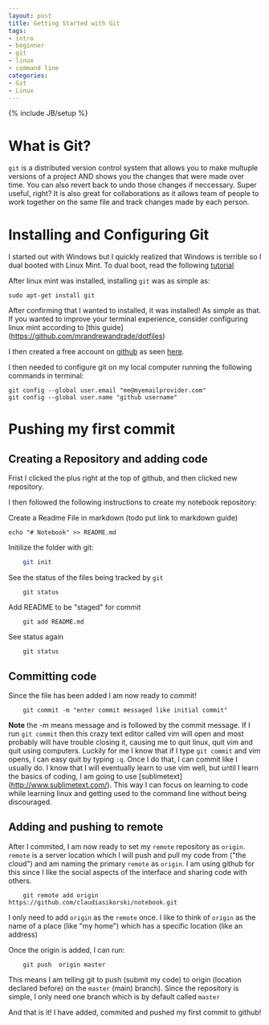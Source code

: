 ```yaml
---
layout: post
title: Getting Started with Git
tags:
- intro
- beginner
- git
- linux
- command line
categories:
- Git
- Linux
---
```

{% include JB/setup %}

# What is Git?

`git` is a distributed version control system that allows you to make multuple versions of a project AND shows you the changes that were made over time. You can also revert back to undo those changes if neccessary. Super useful, right? It is also great for collaborations as it allows team of people to work together on the same file and track changes made by each person. 

# Installing and Configuring Git

I started out with Windows but I quickly realized that Windows is terrible so I dual booted with Linux Mint. To dual boot, read the following [tutorial](http://apcmag.com/how-to-dual-boot-windows-8-and-linux.htm/)

After linux mint was installed, installing `git` was as simple as:

    sudo apt-get install git

After confirming that I wanted to installed, it was installed!  As simple as that.  If you wanted to improve your terminal experience, consider configuring linux mint according to [this guide] (https://github.com/mrandrewandrade/dotfiles)

I then created a free account on [github](http://github.com) as seen [here](https://github.com/claudiasikorski/).


I then needed to configure git on my local computer running the following commands in terminal:

    git config --global user.email "me@myemailprovider.com"
    git config --global user.name "github username"

# Pushing my first commit

## Creating a Repository and adding code 

Frist I clicked the plus right at the top of github, and then clicked new repository.    

I then followed the following instructions to create my notebook repository:     

Create a Readme File in markdown (todo put link to markdown guide)

    echo "# Notebook" >> README.md

Initilize the folder with git:

```bash
    git init
```
See the status of the files being tracked by `git`

```
    git status
```


Add README to be "staged" for commit

```
    git add README.md
```

See status again

```
    git status
```
## Committing code

Since the file has been added I am now ready to commit!

```
    git commit -m "enter commit messaged like initial commit"
```

**Note** the -m means message and is followed by the commit message.  If I run `git commit` then this crazy text editor called vim will open and most probably will have trouble closing it, causing me to quit linux, quit vim and quit using computers.  Luckily for me I know that if I type `git commit` and vim opens, I can easy quit by typing `:q`.  Once I do that, I can commit like I usually do.  I know that I will eventually learn to use vim well, but until I learn the basics of coding, I am going to use [sublimetext] (http://www.sublimetext.com/).  This way I can focus on learning to code while learning linux and getting used to the command line without being discouraged.

## Adding and pushing to remote

After I commited, I am now ready to set my `remote` repository as `origin`.  `remote` is a server location which I will push and pull my code from ("the cloud") and am naming the primary `remote` as `origin`.  I am using github for this since I like the social aspects of the interface and sharing code with others.

```
    git remote add origin https://github.com/claudiasikorski/notebook.git
```

I only need to add `origin` as the `remote` once.  I like to think of `origin` as the name of a place (like "my home") which has a specific location (like an address)  

Once the origin is added, I can run:

```
    git push  origin master
```


This means I am telling git to push (submit my code) to origin (location declared before) on the `master` (main) branch).  Since the repository is simple, I only need one branch which is by default called `master`

And that is it!  I have added, commited and pushed my first commit to github!













